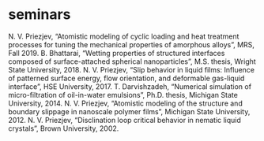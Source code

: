 # seminars 
N. V. Priezjev, “Atomistic modeling of cyclic loading and heat treatment processes for tuning the mechanical properties of amorphous alloys”, MRS, Fall 2019. 
B. Bhattarai, “Wetting properties of structured interfaces composed of surface-attached spherical nanoparticles”, M.S. thesis, Wright State University, 2018.
N. V. Priezjev, “Slip behavior in liquid films: Influence of patterned surface energy, flow orientation, and deformable gas-liquid interface”, HSE University, 2017.
T. Darvishzadeh, “Numerical simulation of micro-filtration of oil-in-water emulsions”, Ph.D. thesis, Michigan State University, 2014.
N. V. Priezjev, “Atomistic modeling of the structure and boundary slippage in nanoscale polymer films”, Michigan State University, 2012.
N. V. Priezjev, “Disclination loop critical behavior in nematic liquid crystals”, Brown University, 2002.

